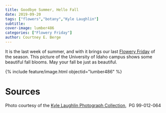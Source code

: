 ```yaml
---
title: Goodbye Summer, Hello Fall
date: 2019-09-20
tags: ["flowers","botany","Kyle Laughlin"]
subtitle: 
cover-image: lumber486
categories: ["Flowery Friday"]
author: Courtney E. Berge
---
```


It is the last week of summer, and with it brings our last [Flowery Friday](https://harvester.lib.uidaho.edu/series/floweryfriday.html) of the season. This picture of the University of Idaho campus shows some beautiful fall blooms. May your fall be just as beautiful.

{% include feature/image.html objectid="lumber486" %}

# Sources

Photo courtesy of the [Kyle Laughlin Photograph Collection](https://www.lib.uidaho.edu/digital/Laughlin/),  PG 99-012-064
